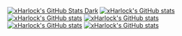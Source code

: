 [![xHarlock's GitHub Stats Dark](https://github-readme-stats.vercel.app/api?username=xHarlock&show_icons=true&theme=dark)](https://github.com/anuraghazra/github-readme-stats)
[![xHarlock's GitHub stats](https://github-readme-stats.vercel.app/api?username=xHarlock&show_icons=true&theme=tokyonight)](https://github.com/anuraghazra/github-readme-stats)
[![xHarlock's GitHub stats](https://github-readme-stats.vercel.app/api?username=xHarlock&show_icons=true&theme=cobalt)](https://github.com/anuraghazra/github-readme-stats)
[![xHarlock's GitHub stats](https://github-readme-stats.vercel.app/api?username=xHarlock&show_icons=true&theme=synthwave)](https://github.com/anuraghazra/github-readme-stats)
[![xHarlock's GitHub stats](https://github-readme-stats.vercel.app/api?username=xHarlock&show_icons=true&theme=highcontrast)](https://github.com/anuraghazra/github-readme-stats)
[![xHarlock's GitHub stats](https://github-readme-stats.vercel.app/api?username=xHarlock&show_icons=true&theme=dracula)](https://github.com/anuraghazra/github-readme-stats)
